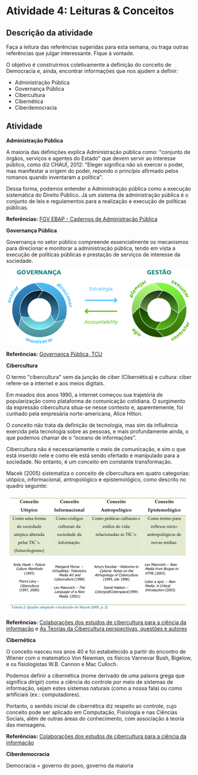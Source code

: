 # Atividade 4: Leituras & Conceitos

## Descrição da atividade

Faça a leitura das referências sugeridas para esta semana, ou traga outras referências que julgar interessante. Fique à vontade.

O objetivo é construirmos coletivamente a definição do conceito de Democracia e, ainda, encontrar informações que nos ajudem a definir:

* Administração Pública
* Governança Pública
* Cibercultura 
* Cibernética 
* Ciberdemocracia 

## Atividade

**Administração Pública**

A maioria das definições explica Administração pública como: "conjunto de órgãos, serviços e agentes do Estado" que devem servir ao interesse público, como diz CHAUÍ, 2012: "Eleger significa não só exercer o poder, mas manifestar a origem do poder, repondo o princípio afirmado pelos romanos quando inventaram a política".

Dessa forma, podemos entender a Administração pública como a execução sistemática do Direito Público. Já um sistema de administração pública é o conjunto de leis e regulamentos para a realização e execução de políticas públicas.

**Referências:** [FGV EBAP - Cadernos de Administração Pública](https://bibliotecadigital.fgv.br/dspace/handle/10438/11890)

**Governança Pública**

Governança no setor público compreende essencialmente os mecanismos para direcionar e monitorar a administração pública, tendo em vista a execução de políticas públicas e prestação de serviços de interesse da sociedade.

![Fonte: Governan&#xE7;a P&#xFA;blica, TCU](../.gitbook/assets/image.png)

**Referências:**  [Governança Pública, TCU](https://portal.tcu.gov.br/governanca/governancapublica/governanca-no-setor-publico/)

**Cibercultura** 

O termo "cibercultura" vem da junção de ciber \(Cibernética\) e cultura: ciber refere-se a internet e aos meios digitais.

Em meados dos anos 1990, a internet começou sua trajetória de popularização como plataforma de comunicação cotidiana. O surgimento da expressão cibercultura situa-se nesse contexto e, aparentemente, foi cunhado pela empresária norte-americana, Alice Hilton.

O conceito não trata da definição de tecnologia, mas sim da influência exercida pela tecnologia sobre as pessoas, e mais profundamente ainda, o que podemos chamar de o “oceano de informações”.

Cibercultura não é necessariamente o meio de comunicação, e sim o que está inserido nele e como ele está sendo ofertado e manipulado para a sociedade. No entanto, é um conceito em constante transformação.

Macek \(2005\) sistematiza o conceito de cibercultura em quatro categorias: utópico, informacional, antropológico e epistemológico, como descrito no quadro seguinte:

![](../.gitbook/assets/image%20%281%29.png)

**Referências:** [Colaborações dos estudos de cibercultura para a ciência da informação](https://periodicos.unb.br/index.php/RICI/article/view/2441) e [As Teorias da Cibercultura perspectivas, questões e autores](https://www.google.com/url?sa=t&rct=j&q=&esrc=s&source=web&cd=&ved=2ahUKEwibrsiX-szrAhUGCrkGHdnSCQwQFjABegQIARAB&url=https%3A%2F%2Fwww.editorasulina.com.br%2Fimg%2Fsumarios%2F536.pdf&usg=AOvVaw1Mt8rVQ38f0Jgfy90j4nLk)

**Cibernética** 

O conceito nasceu nos anos 40 e foi estabelecido a partir do encontro de Wiener com o matemático Von Newman, os físicos Vannevar Bush, Bigelow, e os fisiologistas W.B. Cannon e Mac Culloch.

Podemos definir a cibernética \(nome derivado de uma palavra grega que significa _dirigir_\) como a ciência do controle por meio de sistemas de informação, sejam estes sistemas naturais \(como a nossa fala\) ou como artificiais \(ex.: computadores\).

Portanto, o sentido inicial de cibernética diz respeito ao controle, cujo conceito pode ser aplicado em Computação, Fisiologia e nas Ciências Sociais, além de outras áreas do conhecimento, com associação à teoria das mensagens.

**Referências:** [Colaborações dos estudos de cibercultura para a ciência da informação](https://periodicos.unb.br/index.php/RICI/article/view/2441)

**Ciberdemocracia** 

Democracia = governo do povo, governo da maioria

